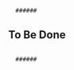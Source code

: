       ######
   ###      ###
  ##          ##
 ## To Be Done ##
 ##            ##
  ##          ##
   ###      ###
      ######
